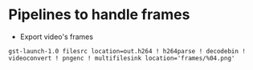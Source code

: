 # Pipelines to handle frames

- Export video's frames
```
gst-launch-1.0 filesrc location=out.h264 ! h264parse ! decodebin ! videoconvert ! pngenc ! multifilesink location='frames/%04.png'
```